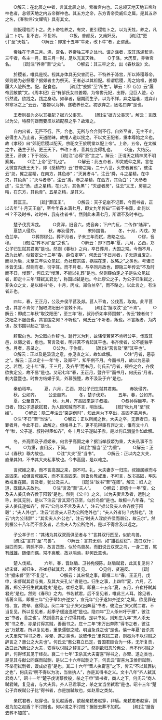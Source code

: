 <!-- { "loadSidebar": true } -->
　　○解云：在北辰之中者，言其北辰之处，紫微宫内也。云总领天地天地五帝群神也者，总领天地之内五帝群神也。其五方之帝，东方青帝灵威仰之属，是其五帝之名，《春秋纬?文耀钩》具有其文。

　　则扳稷牲而卜之。先卜帝牲养之，有灾，更引稷牲卜之，以为天牲，养之，凡当二卜尔。复不吉，不复郊。
　　○扳，普颜反，又甫奸反。
　　[疏]注“更引”至“天牲”。
　　○解云：即定十五年“牛死，改卜牛”者，正谓此。

　　帝牲在于涤三月。涤，宫名，养帝牲三牢之处也。谓之涤者，取其荡涤絜清。三牢者，各主一月，取三月一时，足以充其天牲。
　　○于涤，大历反，养牲宫名。
　　[疏]注“养帝”至“之处”。
　　○解云：其三牢之文，出《春秋说》文。

　　於稷者，唯具是视。视其身体具无灾害而已，不特养于涤宫，所以降稷尊帝。郊则曷为必祭稷？据郊者主为祭天。王者必以其祖配。祖谓后稷，周之始祖，姜嫄屦大人迹所生。配，配食也。
　　[疏]注“姜嫄”至“所生”。解云：即《诗》云“履帝武敏歆”文。《周本纪》云“有邰氏女曰姜嫄，为帝喾元妃，出野，见巨人迹，心忻然说，欲践之，践之身动，如孕者，居期而生子，以为不祥，弃之隘巷，或弃山林寒冰之上”云云，“姜嫄以为神，遂收养长之。初欲弃之，因名曰弃”是也。

　　王者则曷为必以其祖配？据方父事天。
　　[疏]注“据方父事天”。解云：言既以为父，特祭何嫌而要须以祖配祭之乎？故难之。

　　自内出者，无匹不行。匹，合也。无所与会合则不行。自外至者，无主不止。必得主人乃止者，天道闇昧，故推人道以接之。不以文王配者，重本尊始之义也，故《孝经》曰“郊祀后稷以配天，宗祀文王於明堂以配上帝”。上帝，五帝，在太微之中，迭生子孙，更王天下。书改卜者，善其应变得礼也。
　　○迭，大结反。更王，音庚；下于况反。
　　[疏]注“必得”至“主之”。解云：正谓天之精神灵不明察矣。
　　○注“上帝”至“礼也”。
　　○解云：此五帝者，即灵威仰之属。言在太微宫内迭王天下，即《感精符》云“苍帝之始，二十八世，灭苍者翼也”，彼注云“尧，翼之星精，在南方，其色赤”；“灭翼者斗”，注云“舜，斗之星精，在中央，其色黄”；“灭斗者参”，注云“禹，参之星精，在西方，其色白”；“灭参者虚”，注云“汤，虚之星精，在北方，其色黑”；“灭虚者房”，注云“文王，房星之精，在东方，其色青”。五星之精，是其义。

　　葬匡王。
　　[疏]“葬匡王”。
　　○解云：天子记崩不记葬，今而书者，正以去年“十月天王崩”，至今年春未满七月，即文九年传曰“王者不书葬，此何以书？不及时书，过时书，我有往者书”。然则此未满七月，所谓不及时书也。

　　楚子伐贲浑戎。
　　○贲浑，旧音六，或音奔；下户门反，二传作“陆浑”。
　　夏楚人侵郑。
　　秋，赤狄侵齐。
　　宋师围曹。
　　冬，十月，丙戌，郑伯兰卒。
　　○葬郑缪公。葬不月者，子未三年而弑，故略之也。
　　○缪，音穆。
　　[疏]注“葬不月”至“之也”。
　　○解云：即下四年“夏，六月，乙酉，郑公子归生弑其君夷”是也。然则《春秋》之内，卒日葬月，大国之常。今而不月，故为此解，似若定公十三年“春，薛伯定卒”，何氏云“不日月者，子无道当废之，而以为后，未至三年失众见弑，危社稷宗庙，祸端在定，故略之”之类也。考诸旧本皆无注，然则有者，衍字耳。而不月者，与卒同月故也，即隐三年传云“不及时而不日，慢葬”，何氏云“慢薄，不能以礼葬”是也。然则薛伯定之子是失众见弑者，即定十三年“薛弑其君比”，称国以弑是也。今此缪公之子，为公子归生弑之，非失众之文，是以经书“冬，十月，丙戌，郑伯兰卒”，而不略之。以此言之，有注者非也。

　　四年，春，王正月，公及齐侯平莒及郯。莒人不肯，公伐莒，取向。此平莒也，其言不肯何？据取汶阳田不言棘不肯。
　　[疏]注“据取汶”至“不肯”。
　　○解云：即成二年秋“取汶阳田”，至三年“秋，叔孙侨如率师围棘”，传云“棘者何？汶阳之不服邑也。其言围之何？不听也”，何氏云“不听者，叛也。不言叛者，为内讳，故书围以起之”是也。

　　辞取向也。为公取向作辞也。耻行义为利，故讳使若莒不肯听公平，伐取其邑，以弱之者，愈也。莒言及者，明非莒不肯起其平也。书齐侯者，公不能独平也。月者，恶录之。
　　○公为，于伪反。
　　[疏]注“莒言及”至“其平也”。
　　○解云：正以及是汲汲之意，亦见直之义，故如此解。
　　○注“月者，恶录之”。解云：正以定十一年“冬，及郑平”，知平例不月。今而书月，故以为恶录之。若然，定十年“春，王三月，及齐平”而书月，何氏云“月者，颊谷之会，齐侯欲执定公，故不易”是也。又昭七年“春，王正月，暨齐平”而书月，何氏云“月者，刺内暨暨也。时鲁方结婚于吴，外慕强楚，故不汲汲于齐”是也。

　　秦伯稻卒。
　　夏，六月，乙酉，郑公子归生弑其君夷。
　　赤狄侵齐。
　　秋，公如齐。
　　公至自齐。
　　冬，楚子伐郑。
　　五年，春，公如齐。
　　夏，公至自齐。
　　秋，九月，齐高固来逆子叔姬。
　　○叔孙得臣卒。不日者，知公子遂欲弑君，为人臣知贼而不言，明当诛。
　　[疏]“秋九月”至“叔姬”。
　　○解云：隐二年注云“亲逆例时”，知此月为下卒出，高固不蒙月也。
　　○注“不日”至“当诛”。
　　○解云：正以所闻之世，大夫之卒，无罪者日，有罪者月，今此不日，故解之。但推寻上下，更不见得臣有罪之文，惟有文十八年“秋，公子遂、叔孙得臣如齐”，冬十月公子遂弑子赤，是以何氏消量作如此解。

　　冬，齐高固及子叔姬来。何言乎高固之来？据当举叔姬为重，大夫私事不当书。
　　○为重，直用反，下同。
　　[疏]注“据当”至“为重”。
　　○解云：正以《春秋》尊内故也。
　　○注“大夫”至“当书”。
　　○解云：正以内之大夫，直录其如，不书其大夫私事故也。今书高固，是以难之。

　　言叔姬之来，而不言高固之来，则不可。礼，大夫妻岁一归宗。叔姬属嫁而与高固来，如但言叔姬来，而不言高固来，则鲁负教戒重，不可言，故书高固，明失教戒重在固。言及者，犹公及夫人。
　　[疏]注“故书”至“在固”。解云：妇人之道，既嫁从夫故也。
　　○注“言及”至“夫人”。
　　○解云：即僖十一年“夏，公及夫人姜氏会齐侯于阳穀”是也。然则《公羊》之义，以为夫妻言及者，远别之称，剌其无别，是以下注云“言其双行匹至，似於鸟兽”是也。故桓十八年春，“公夫人姜氏遂如齐”，传云“公何以不言及夫人”，注云“据公及夫人会齐侯于阳穀”；“夫人外也”，注云“若言夫人已为公所绝外也”；“夫人外者何？内辞也”，注云“内为公讳辞”；“其实夫人外公也”，注云“时夫人淫於齐侯而谮公，故云尔”。然则桓公十八年而不言及者，若言夫人为公所绝外，是以不得言及以远之。

　　子公羊子曰：“其诸为其双双而俱至者与？”言其双行匹至，似於鸟兽。
　　[疏]注“言其”至“鸟兽”。
　　○解云：言其无别，如“雄狐绥绥”，故曰双行；游匹而来，鹑鹊不异，故言匹至，似於鸟兽矣。而旧说云双双之鸟，一身二首，尾有雌雄，随便而偶，常不离散，故以喻焉，非何氏意也。

　　楚人伐郑。
　　六年，春，晋赵盾、卫孙免侵陈。赵盾弑君，此其复见何？据宋督、郑归生、齐崔杼弑其君，后不复见。
　　○见何，贤遍反。
　　[疏]注“据宋督”至“不复见”。
　　○解云：其宋督之事，即桓二年“春，王正月，戊申，宋督弑其君与夷，及其大夫孔父”者是也。归生之事，上四年“夏，六月，乙酉，郑公子归生弑其君夷”是也。崔杼之事，即襄二十五年“夏，五月，齐崔杼弑其君光”是也。然则《春秋》之内，书名弑君，后不复见者，唯此三人耳。馀见者，皆著义焉，即桓三年“公子翚如齐逆女”，宣元年“公子遂如齐逆女”之属，欲见罪在桓、宣，故翚、遂得见。闵二年“公子庆父出奔莒”书者，彼注云“庆父弑二君，不当复见。所以复见者，起季子缓追逸贼”是也。隐四年“卫人杀州吁于濮”，彼注云“书者，善之也”。然则善其臣子讨得其贼，是以书见，则知庄九年“齐人杀无知”书之者，亦是讨得其贼，善而书之。庄十二年“宋万出奔陈”得书之者，彼注云“万弑君，所以复见者，重录彊御之贼，明当急诛之也”是也。僖十年夏“晋杀其大夫里克”得书之者，亦翚、遂之类也。故彼传云“里克弑二君，则曷为不以讨贼之辞言之？惠公之大夫也”。何氏云“惠公篡立已定，晋国君臣合为一体，无所复责，故曰此乃惠公之大夫，安得以讨贼之辞言之”。然则欲归恶於惠公，尚不作讨贼之辞，何得怪其见于经矣。襄二十七年“卫杀其大夫甯喜”得书之，亦翚、遂之类也，是见其与献公同谋而弑剽，是以二十六年弑剽之下，何氏云“甯喜为卫侯衎弑剽，不举衎弑剽者，谖成於喜”是也。其二十六年“晋人执甯喜”之下，传云“不以其罪执之也”，何氏云“明不得以为功，当坐执人”，亦是其得书之义。文十八年“齐人弑其君商人”，昭十一年“楚子虔诱蔡侯般，杀之于申”皆书者，商人之下，何氏云“商人弑君贼，复见者，与大夫异。齐人已君事之，杀之宜当坐弑君”是也。昭十三年“楚公子弃疾弑公子比”得书者，亦是加弑故也，如赵盾之类矣。

　　亲弑君者，赵穿也。复见赵盾者，欲起亲弑者赵穿，非盾。亲弑君者赵穿，则曷为加之赵盾？不讨贼也。何以谓之不讨贼？据皆去葬不加弑。
　　[疏]注“据皆去葬不加弑”。
